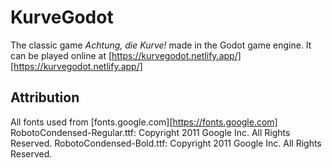 ﻿# KurveGodot
The classic game *Achtung, die Kurve!* made in the Godot game engine. It can be played online at [https://kurvegodot.netlify.app/][https://kurvegodot.netlify.app/]
## Attribution
All fonts used from [fonts.google.com][https://fonts.google.com]
RobotoCondensed-Regular.ttf: Copyright 2011 Google Inc. All Rights Reserved.
RobotoCondensed-Bold.ttf: Copyright 2011 Google Inc. All Rights Reserved.